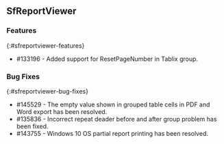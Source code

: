 ## SfReportViewer

### Features
{:#sfreportviewer-features}

* \#133196 - Added support for ResetPageNumber in Tablix group.

### Bug Fixes
{:#sfreportviewer-bug-fixes}

* \#145529 - The empty value shown in grouped table cells in PDF and Word export has been resolved.
* \#135836 - Incorrect repeat deader before and after group problem has been fixed.
* \#143755 - Windows 10 OS partial report printing has been resolved.
